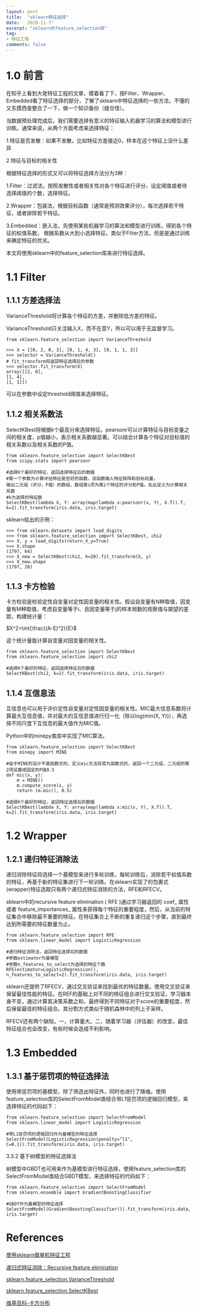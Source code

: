 ```yaml
---
layout: post
title:  "sklearn特征选择"
date:   2020-11-7"
excerpt: "sklearn的feature_selection库"
tag:
- 特征工程
comments: false
---
```


# 1.0 前言

在知乎上看到大佬特征工程的文章，摸着看了下，按Filter、Wrapper、Embedded看了特征选择的部分，了解了sklearn中特征选择的一些方法，不懂的又东摸西查整合了一下，做一个知识备份（缝合怪）。

当数据预处理完成后，我们需要选择有意义的特征输入机器学习的算法和模型进行训练。通常来说，从两个方面考虑来选择特征：

1.特征是否发散：如果不发散，比如特征方差接近0，样本在这个特征上没什么差异

2.特征与目标的相关性

根据特征选择的形式又可以将特征选择方法分为3种：

1.Filter：过滤法，按照发散性或者相关性对各个特征进行评分，设定阈值或者待选择阈值的个数，选择特征。

2.Wrapper：包装法，根据目标函数（通常是预测效果评分），每次选择若干特征，或者排除若干特征。

3.Embedded：嵌入法，先使用某些机器学习的算法和模型进行训练，得到各个特征的权值系数，
根据系数从大到小选择特征。类似于Filter方法，但是是通过训练来确定特征的优劣。

本文将使用sklearn中的feature_selection库来进行特征选择。

# 1.1 Filter

## 1.1.1 方差选择法

VarianceThreshold将计算各个特征的方差，并删除低方差的特征。

VarianceThreshold只关注输入X，而不在意Y，所以可以用于无监督学习。


    from sklearn.feature_selection import VarianceThreshold

    >>> X = [[0, 2, 0, 3], [0, 1, 4, 3], [0, 1, 1, 3]]
    >>> selector = VarianceThreshold()
    # fit_transform将返回特征选择后的参数
    >>> selector.fit_transform(X)
    array([[2, 0],
    [1, 4],
    [1, 1]])

可以在参数中设定threshold阈值来选择特征。
    
## 1.1.2 相关系数法

SelectKBest将根据k个最高分来选择特征。pearsonr可以计算特征与目标变量之间的相关度，p值越小，表示相关系数越显著。可以结合计算各个特征对目标值的相关系数以及相关系数的P值。

    from sklearn.feature_selection import SelectKBest
    from scipy.stats import pearsonr
    
    #选择K个最好的特征，返回选择特征后的数据
    #第一个参数为计算评估特征是否好的函数，该函数输入特征矩阵和目标向量，
    输出二元组（评分，P值）的数组，数组第i项为第i个特征的评分和P值。在此定义为计算相关系数
    #k为选择的特征数
    SelectKBest(lambda X, Y: array(map(lambda x:pearsonr(x, Y), X.T)).T, k=2).fit_transform(iris.data, iris.target)
    
sklearn给出的示例：

    >>> from sklearn.datasets import load_digits
    >>> from sklearn.feature_selection import SelectKBest, chi2
    >>> X, y = load_digits(return_X_y=True)
    >>> X.shape
    (1797, 64)
    >>> X_new = SelectKBest(chi2, k=20).fit_transform(X, y)
    >>> X_new.shape
    (1797, 20)
    
## 1.1.3 卡方检验

卡方检验是检验定性自变量对定性因变量的相关性。假设自变量有N种取值，因变量有M种取值，考虑自变量等于i、且因变量等于j的样本频数的观察值与期望的差距，构建统计量：

$X^2=\int{\frac{(A-E)^2}{E}$

这个统计量能计算自变量对因变量的相关性。

    from sklearn.feature_selection import SelectKBest
    from sklearn.feature_selection import chi2
    
    #选择K个最好的特征，返回选择特征后的数据
    SelectKBest(chi2, k=2).fit_transform(iris.data, iris.target)

## 1.1.4 互信息法

互信息也可以用于评价定性自变量对定性因变量的相关性。MIC最大信息系数将计算最大互信息值，并对最大的互信息值进行归一化（除以log(min(X, Y))），再选择不同尺度下互信息的最大值作为MIC值。

Python中的minepy类库中实现了MIC算法。

    from sklearn.feature_selection import SelectKBest
    from minepy import MINE
    
    #由于MINE的设计不是函数式的，定义mic方法将其为函数式的，返回一个二元组，二元组的第2项设置成固定的P值0.5
    def mic(x, y):
        m = MINE()
        m.compute_score(x, y)
        return (m.mic(), 0.5)
        
    #选择K个最好的特征，返回特征选择后的数据
    SelectKBest(lambda X, Y: array(map(lambda x:mic(x, Y), X.T)).T, k=2).fit_transform(iris.data, iris.target)
    

# 1.2 Wrapper

## 1.2.1 递归特征消除法

递归消除特征将选择一个基模型来进行多轮训练，每轮训练后，消除若干权值系数的特征，再基于新的特征集进行下一轮训练。在sklearn实现了的包裹式(wrapper)特征选取只有两个递归式特征消除的方法，RFE和RFECV。

sklearn中的recursive feature elimination ( RFE )通过学习器返回的 coef_ 属性 或者 feature_importances_
属性来获得每个特征的重要程度，然后，从当前的特征集合中移除最不重要的特征。在特征集合上不断的重复递归这个步骤，直到最终达到所需要的特征数量为止。

    from sklearn.feature_selection import RFE
    from sklearn.linear_model import LogisticRegression

    #递归特征消除法，返回特征选择后的数据
    #参数estimator为基模型
    #参数n_features_to_select为选择的特征个数
    RFE(estimator=LogisticRegression(), n_features_to_select=2).fit_transform(iris.data, iris.target)
    
sklearn还提供了RFECV，通过交叉验证来找到最优的特征数量。使用交叉验证来保留最佳性能的特征。在REF的基础上对不同的特征组合进行交叉验证，学习器本身不变，通过计算其决策系数之和，最终得到不同特征对于score的重要程度，然后保留最佳的特征组合。其分割方式类似于随机森林中的列上子采样。

RFECV还有两个缺陷，一，计算量大。二，随着学习器（评估器）的改变，最佳特征组合也会改变，有些时候会造成不利影响。

# 1.3 Embedded

## 1.3.1 基于惩罚项的特征选择法

使用带惩罚项的基模型，除了筛选出特征外，同时也进行了降维。使用feature_selection库的SelectFromModel类结合带L1惩罚项的逻辑回归模型，来选择特征的代码如下：

    from sklearn.feature_selection import SelectFromModel
    from sklearn.linear_model import LogisticRegression

    #带L1惩罚项的逻辑回归作为基模型的特征选择
    SelectFromModel(LogisticRegression(penalty="l1", C=0.1)).fit_transform(iris.data, iris.target)

3.3.2 基于树模型的特征选择法

树模型中GBDT也可用来作为基模型进行特征选择，使用feature_selection库的SelectFromModel类结合GBDT模型，来选择特征的代码如下：

    from sklearn.feature_selection import SelectFromModel
    from sklearn.ensemble import GradientBoostingClassifier

    #GBDT作为基模型的特征选择
    SelectFromModel(GradientBoostingClassifier()).fit_transform(iris.data, iris.target)

# References

[使用sklearn做单机特征工程](https://www.cnblogs.com/jasonfreak/p/5448385.html)

[递归式特征消除：Recursive feature elimination](https://blog.csdn.net/FontThrone/article/details/79004874)

[sklearn.feature_selection.VarianceThreshold](https://scikit-learn.org/stable/modules/generated/sklearn.feature_selection.VarianceThreshold.html)

[sklearn.feature_selection.SelectKBest](https://scikit-learn.org/stable/modules/generated/sklearn.feature_selection.SelectKBest.html#sklearn.feature_selection.SelectKBest)

[维基百科-卡方分布](https://zh.wikipedia.org/wiki/%E5%8D%A1%E6%96%B9%E5%88%86%E4%BD%88)


